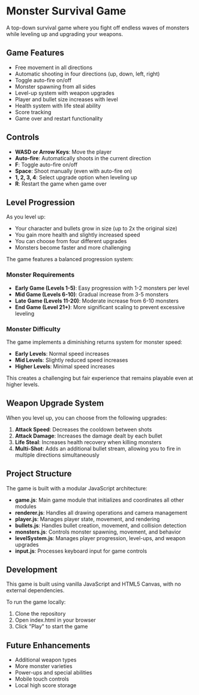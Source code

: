 # Monster Survival Game

A top-down survival game where you fight off endless waves of monsters while leveling up and upgrading your weapons.

## Game Features

- Free movement in all directions
- Automatic shooting in four directions (up, down, left, right)
- Toggle auto-fire on/off
- Monster spawning from all sides
- Level-up system with weapon upgrades
- Player and bullet size increases with level
- Health system with life steal ability
- Score tracking
- Game over and restart functionality

## Controls

- **WASD or Arrow Keys**: Move the player
- **Auto-fire**: Automatically shoots in the current direction
- **F**: Toggle auto-fire on/off
- **Space**: Shoot manually (even with auto-fire on)
- **1, 2, 3, 4**: Select upgrade option when leveling up
- **R**: Restart the game when game over

## Level Progression

As you level up:
- Your character and bullets grow in size (up to 2x the original size)
- You gain more health and slightly increased speed
- You can choose from four different upgrades
- Monsters become faster and more challenging

The game features a balanced progression system:

### Monster Requirements
- **Early Game (Levels 1-5)**: Easy progression with 1-2 monsters per level
- **Mid Game (Levels 6-10)**: Gradual increase from 3-5 monsters
- **Late Game (Levels 11-20)**: Moderate increase from 6-10 monsters
- **End Game (Level 21+)**: More significant scaling to prevent excessive leveling

### Monster Difficulty
The game implements a diminishing returns system for monster speed:
- **Early Levels**: Normal speed increases
- **Mid Levels**: Slightly reduced speed increases
- **Higher Levels**: Minimal speed increases

This creates a challenging but fair experience that remains playable even at higher levels.

## Weapon Upgrade System

When you level up, you can choose from the following upgrades:

1. **Attack Speed**: Decreases the cooldown between shots
2. **Attack Damage**: Increases the damage dealt by each bullet
3. **Life Steal**: Increases health recovery when killing monsters
4. **Multi-Shot**: Adds an additional bullet stream, allowing you to fire in multiple directions simultaneously

## Project Structure

The game is built with a modular JavaScript architecture:

- **game.js**: Main game module that initializes and coordinates all other modules
- **renderer.js**: Handles all drawing operations and camera management
- **player.js**: Manages player state, movement, and rendering
- **bullets.js**: Handles bullet creation, movement, and collision detection
- **monsters.js**: Controls monster spawning, movement, and behavior
- **levelSystem.js**: Manages player progression, level-ups, and weapon upgrades
- **input.js**: Processes keyboard input for game controls

## Development

This game is built using vanilla JavaScript and HTML5 Canvas, with no external dependencies.

To run the game locally:

1. Clone the repository
2. Open index.html in your browser
3. Click "Play" to start the game

## Future Enhancements

- Additional weapon types
- More monster varieties
- Power-ups and special abilities
- Mobile touch controls
- Local high score storage 